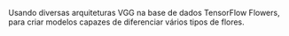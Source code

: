 Usando diversas arquiteturas VGG na base de dados TensorFlow Flowers, para criar modelos capazes de diferenciar vários tipos de flores.
